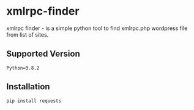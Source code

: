 # xmlrpc-finder
xmlrpc finder - is a simple python tool to find xmlrpc.php wordpress file from list of sites.

## Supported Version
```
Python=3.8.2
```
## Installation
```
pip install requests
```
